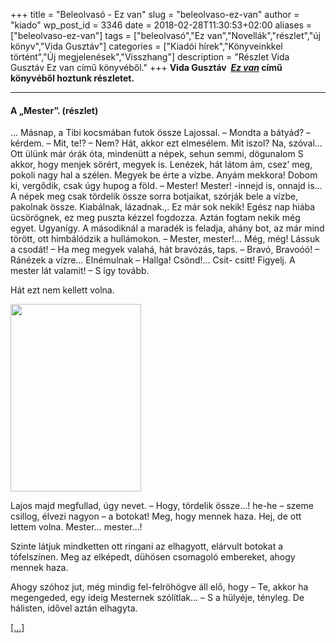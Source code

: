 +++
title = "Beleolvasó - Ez van"
slug = "beleolvaso-ez-van"
author = "kiado"
wp_post_id = 3346
date = 2018-02-28T11:30:53+02:00
aliases =["beleolvaso-ez-van"]
tags = ["beleolvasó","Ez van","Novellák","részlet","új könyv","Vida Gusztáv"]
categories = ["Kiadói hírek","Könyveinkkel történt","Új megjelenések","Visszhang"]
description = "Részlet Vida Gusztáv Ez van című könyvéből."
+++
<strong>Vida Gusztáv  <a href="https://adlibrum.hu/katalogus/Vida-Gusztav_Ez-van.html"><em>Ez van</em></a> című könyvéből hoztunk részletet. </strong>

<hr />

<h4><strong>A „Mester”. (részlet)</strong></h4>
… Másnap, a Tibi kocsmában futok össze Lajossal. – Mondta a bátyád? – kérdem. – Mit, te!? – Nem? Hát, akkor ezt elmesélem. Mit iszol? Na, szóval… Ott ülünk már órák óta, mindenütt a népek, sehun semmi, dögunalom S akkor, hogy menjek sörért, megyek is. Lenézek, hát látom ám, csez’ meg, pokoli nagy hal a szélen. Megyek be érte a vízbe. Anyám mekkora! Dobom ki, vergődik, csak úgy hupog a föld. – Mester! Mester! -innejd is, onnajd is… A népek meg csak tördelik össze sorra botjaikat, szórják bele a vízbe, pakolnak össze. Kiabálnak, lázadnak.,. Ez már sok nekik! Egész nap hiába ücsörögnek, ez meg puszta kézzel fogdozza. Aztán fogtam nekik még egyet. Ugyanígy. A másodiknál a maradék is feladja, ahány bot, az már mind törött, ott himbálódzik a hullámokon. – Mester, mester!… Még, még! Lássuk a csodát! – Ha meg megyek valahá, hát bravózás, taps. – Bravó, Bravoóó! – Ránézek a vízre… Elnémulnak – Hallga! Csönd!… Csit- csitt! Figyelj. A mester lát valamit! – S így tovább.

Hát ezt nem kellett volna.

<a style="color: #41a62a; outline: 0px;" href="http://konyv.guru/izelito-ez-van/"><img class="size-medium wp-image-3347 alignright" src="uploads/Vida_Gusztav_Ez-van_borito2_25mm-1@033x-209x300.jpg" alt="" width="209" height="300" /></a>

Lajos majd megfullad, úgy nevet. – Hogy, tördelik össze…! he-he – szeme csillog, élvezi nagyon – a botokat! Meg, hogy mennek haza. Hej, de ott lettem volna. Mester… mester…!

Szinte látjuk mindketten ott ringani az elhagyott, elárvult botokat a tófelszínen. Meg az elképedt, dühösen csomagoló embereket, ahogy mennek haza.

Ahogy szóhoz jut, még mindig fel-felröhögve áll elő, hogy – Te, akkor ha megengeded, egy ideig Mesternek szólítlak… – S a hülyéje, tényleg. De hálisten, idővel aztán elhagyta.

<a href="http://konyv.guru/izelito-ez-van/">[...]</a>